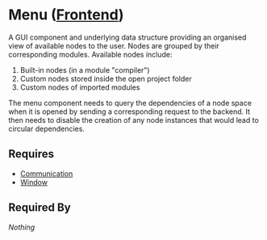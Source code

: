 # Menu ([Frontend](../frontend.md))

A GUI component and underlying data structure providing an organised view of available nodes to the user. Nodes are grouped by their corresponding modules. Available nodes include:

1. Built-in nodes (in a module "compiler")
2. Custom nodes stored inside the open project folder
3. Custom nodes of imported modules

The menu component needs to query the dependencies of a node space when it is opened by sending a corresponding request to the backend. It then needs to disable the creation of any node instances that would lead to circular dependencies.

## Requires

- [Communication](../communication/communication.md)
- [Window](../window/window.md)

## Required By

*Nothing*
